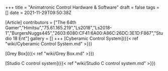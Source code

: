 +++
title = "Animatronic Control Hardware & Software"
draft = false
tags = []
date = 2021-11-29T09:50:38Z

[Article]
contributors = ["The 64th Gamer","Himitsu","75.61.165.219","Ls2018","Ls2018-1","BurgersNuggs445","2603:6080:CF41:6A00:A86C:26DC:3E1D:F867","Studio 18 Ent"]
gallery = []
+++
[Cyberamic Control System]({{< ref "wiki/Cyberamic Control System.md" >}})

[Grey Box]({{< ref "wiki/Grey Box.md" >}})

[Studio C control system]({{< ref "wiki/Studio C control system.md" >}})

